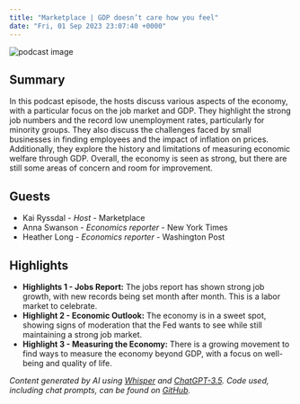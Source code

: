 ```yaml
---
title: "Marketplace | GDP doesn’t care how you feel"
date: "Fri, 01 Sep 2023 23:07:40 +0000"
---
```


![podcast image](https://www.marketplace.org/wp-content/uploads/2019/05/MP_show-1.png)

## Summary

In this podcast episode, the hosts discuss various aspects of the economy, with a particular focus on the job market and GDP. They highlight the strong job numbers and the record low unemployment rates, particularly for minority groups. They also discuss the challenges faced by small businesses in finding employees and the impact of inflation on prices. Additionally, they explore the history and limitations of measuring economic welfare through GDP. Overall, the economy is seen as strong, but there are still some areas of concern and room for improvement.

## Guests

- Kai Ryssdal - _Host_ - Marketplace
- Anna Swanson - _Economics reporter_ - New York Times
- Heather Long - _Economics reporter_ - Washington Post

## Highlights

- **Highlights 1 - Jobs Report:** The jobs report has shown strong job growth, with new records being set month after month. This is a labor market to celebrate.
- **Highlight 2 - Economic Outlook:** The economy is in a sweet spot, showing signs of moderation that the Fed wants to see while still maintaining a strong job market.
- **Highlight 3 - Measuring the Economy:** There is a growing movement to find ways to measure the economy beyond GDP, with a focus on well-being and quality of life.

_Content generated by AI using [Whisper](https://openai.com/research/whisper) and [ChatGPT-3.5](https://openai.com/blog/chatgpt). Code used, including chat prompts, can be found on [GitHub](https://github.com/dustinbrownman/podcast-parser/blob/main/app/functions.py)._
